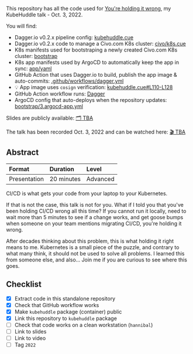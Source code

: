 This repository has all the code used for [You're holding it wrong](https://kubehuddle.com/2022/#speaker-gerhard-lazu), my KubeHuddle talk - Oct. 3, 2022.

You will find:
- Dagger.io v0.2.x pipeline config: [kubehuddle.cue](kubehuddle.cue)
- Dagger.io v0.2.x code to manage a Civo.com K8s cluster: [civo/k8s.cue](civo/k8s.cue)
- K8s manifests used for bootstraping a newly created Civo.com K8s cluster: [bootstrap](bootstrap)
- K8s app manifests used by ArgoCD to automatically keep the app in sync: [app/yaml](app/yaml)
- GitHub Action that uses Dagger.io to build, publish the app image & auto-commits: [.github/workflows/dagger.yml](.github/workflows/dagger.yml)
- 💡 App image uses `cosign` verification: [kubehuddle.cue#L110-L128](kubehuddle.cue#L110-L128)
- GitHub Action workflow runs: [Dagger](actions/workflows/dagger.yml)
- ArgoCD config that auto-deploys when the repository updates: [bootstrap/3.argocd-app.yml](bootstrap/3.argocd-app.yml)

Slides are publicly available: [🗂 TBA](#)

The talk has been recorded Oct. 3, 2022 and can be watched here: [🎬 TBA](#)

## Abstract

| Format       | Duration   | Level    |
| :--          | :--        | :--      |
| Presentation | 20 minutes | Advanced |

CI/CD is what gets your code from your laptop to your Kubernetes.

If that is not the case, this talk is not for you. What if I told you that you've been holding CI/CD wrong all this time?
If you cannot run it locally, need to wait more than 5 minutes to see if a change works, and get goose bumps when someone on your team mentions migrating CI/CD, you're holding it wrong.

After decades thinking about this problem, this is what holding it right means to me.
Kubernetes is a small piece of the puzzle, and contrary to what many think, it should not be used to solve all problems.
I learned this from someone else, and also... Join me if you are curious to see where this goes.

## Checklist

- [x] Extract code in this standalone repository
- [x] Check that GitHub workflow works
- [x] Make `kubehuddle` package (container) public
- [x] Link this repository to `kubehuddle` package
- [ ] Check that code works on a clean workstation (`hannibal`)
- [ ] Link to slides
- [ ] Link to video
- [ ] Tag `2022`
